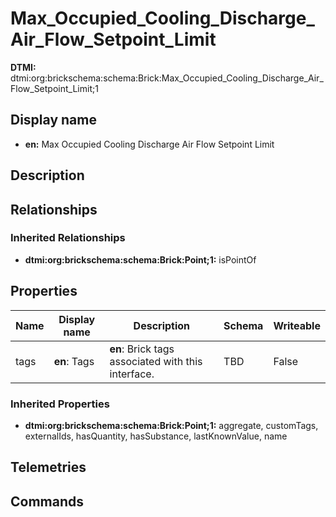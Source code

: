 # Max_Occupied_Cooling_Discharge_Air_Flow_Setpoint_Limit
**DTMI:** dtmi:org:brickschema:schema:Brick:Max_Occupied_Cooling_Discharge_Air_Flow_Setpoint_Limit;1
## Display name
- **en:** Max Occupied Cooling Discharge Air Flow Setpoint Limit
## Description
## Relationships
### Inherited Relationships
* **dtmi:org:brickschema:schema:Brick:Point;1:** isPointOf
## Properties
|Name|Display name|Description|Schema|Writeable|
|-|-|-|-|-|
|tags|**en**: Tags|**en**: Brick tags associated with this interface.|TBD|False
### Inherited Properties
* **dtmi:org:brickschema:schema:Brick:Point;1:** aggregate, customTags, externalIds, hasQuantity, hasSubstance, lastKnownValue, name
## Telemetries
## Commands
